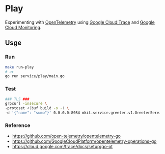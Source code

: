 # Play

Experimenting with [OpenTelemetry](https://opentelemetry.io/) using [Google Cloud Trace](https://cloud.google.com/trace) and [Google Cloud Monitoring](https://cloud.google.com/monitoring).


## Usge

### Run

```bash
make run-play
# or
go run service/play/main.go
```

### Test

```bash
### TLS ###
grpcurl -insecure \
-protoset <(buf build -o -) \
-d '{"name": "sumo"}' 0.0.0.0:8084 mkit.service.greeter.v1.GreeterService/Hello
```

### Reference 
- https://github.com/open-telemetry/opentelemetry-go
- https://github.com/GoogleCloudPlatform/opentelemetry-operations-go
- https://cloud.google.com/trace/docs/setup/go-ot
